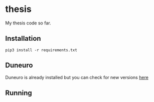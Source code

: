 # thesis
 
My thesis code so far.

## Installation
```
pip3 install -r requirements.txt
```

## Duneuro
Duneuro is already installed but you can check for new versions [here](http://duneuro.org/)
## Running
